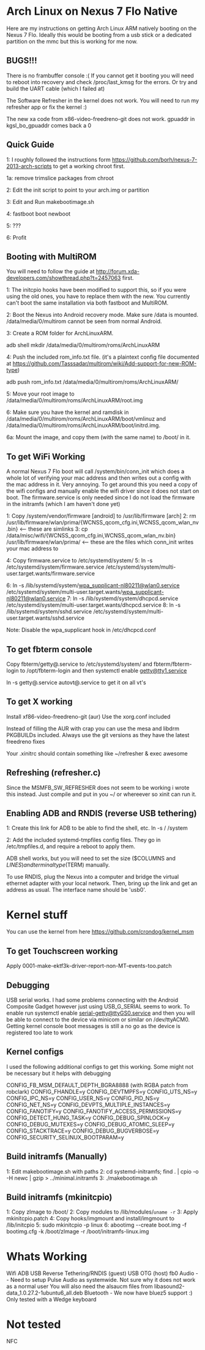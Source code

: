 # Arch Linux on Nexus 7 Flo Native

Here are my instructions on getting Arch Linux ARM natively booting on the
Nexus 7 Flo. Ideally this would be booting from a usb stick or a dedicated
partition on the mmc but this is working for me now.

## BUGS!!!
There is no frambuffer console :( 
If you cannot get it booting you will need to
reboot into recovery and check /proc/last_kmsg for the errors. Or try and build
the UART cable (which I failed at)

The Software Refresher in the kernel does not work. You will need to run my
refresher app or fix the kernel :)

The new xa code from x86-video-freedreno-git does not work. gpuaddr in
kgsl_bo_gpuaddr comes back a 0

## Quick Guide
1: I roughly followed the instructions form
https://github.com/borh/nexus-7-2013-arch-scripts to get a working chroot
first.

1a: remove trimslice packages from chroot

2: Edit the init script to point to your arch.img or partition

3: Edit and Run makebootimage.sh

4: fastboot boot newboot

5: ???

6: Profit

## Booting with MultiROM

You will need to follow the guide at http://forum.xda-developers.com/showthread.php?t=2457063 first.

1: The initcpio hooks have been modified to support this, so if you were using the old ones, you have to replace them with the new. You currently can't boot the same installation via both fastboot and MultiROM. 

2: Boot the Nexus into Android recovery mode. Make sure /data is mounted. /data/media/0/multirom cannot be seen from normal Android.

3: Create a ROM folder for ArchLinuxARM.

  adb shell mkdir /data/media/0/multirom/roms/ArchLinuxARM

4: Push the included rom_info.txt file. (it's a plaintext config file documented at https://github.com/Tasssadar/multirom/wiki/Add-support-for-new-ROM-type)

  adb push rom_info.txt /data/media/0/multirom/roms/ArchLinuxARM/
  
5: Move your root image to /data/media/0/multirom/roms/ArchLinuxARM/root.img

6: Make sure you have the kernel and ramdisk in /data/media/0/multirom/roms/ArchLinuxARM/boot/vmlinuz and /data/media/0/multirom/roms/ArchLinuxARM/boot/initrd.img.

6a: Mount the image, and copy them (with the same name) to /boot/ in it.


## To get WiFi Working

A normal Nexus 7 Flo boot will call /system/bin/conn_init which does a whole
lot of verifying your mac address and then writes out a config with the mac
address in it. Very annoying. To get around this you need a copy of the wifi
configs and manually enable the wifi driver since it does not start on boot.
The firmware.service is only needed since I do not load the firmware in the
initramfs (which I am haven't done yet)

1: Copy /system/vendor/firmware [android] to /usr/lib/firmware [arch]
2: rm /usr/lib/firmware/wlan/prima/{WCNSS_qcom_cfg.ini,WCNSS_qcom_wlan_nv.bin} <-- these are simlinks
3: cp /data/misc/wifi/{WCNSS_qcom_cfg.ini,WCNSS_qcom_wlan_nv.bin} /usr/lib/firmware/wlan/prima/ <-- these are the files which conn_init writes your mac address to

4: Copy firmware.service to /etc/systemd/system/ 
5: ln -s /etc/systemd/system/firmware.service /etc/systemd/system/multi-user.target.wants/firmware.service

6: ln -s /lib/systemd/system/wpa_supplicant-nl80211@wlan0.service /etc/systemd/system/multi-user.target.wants/wpa_supplicant-nl80211@wlan0.service
7: ln -s /lib/systemd/system/dhcpcd.service /etc/systemd/system/multi-user.target.wants/dhcpcd.service
8: ln -s /lib/systemd/system/sshd.service /etc/systemd/system/multi-user.target.wants/sshd.service

Note: Disable the wpa_supplicant hook in /etc/dhcpcd.conf

## To get fbterm console
Copy fbterm/getty@.service to /etc/systemd/system/ and fbterm/fbterm-login to
/opt/fbterm-login and then systemctl enable getty@tty1.service

ln -s getty@.service autovt@.service to get it on all vt's

## To get X working
Install xf86-video-freedreno-git (aur) Use the xorg.conf included

Instead of filling the AUR with crap you can use the mesa and libdrm PKGBUILDs
included. Always use the git versions as they have the latest freedreno fixes

Your .xinitrc should contain something like
~/refresher &
exec awesome

## Refreshing (refresher.c)
Since the MSMFB_SW_REFRESHER does not seem to be working i wrote this instead.
Just compile and put in you ~/ or whereever so xinit can run it.

## Enabling ADB and RNDIS (reverse USB tethering)
1: Create this link for ADB to be able to find the shell, etc.
  ln -s / /system
  
2: Add the included systemd-tmpfiles config files. They go in /etc/tmpfiles.d, and require a reboot to apply them.

ADB shell works, but you will need to set the size ($COLUMNS and $LINES) and terminal type ($TERM) manually. 

To use RNDIS, plug the Nexus into a computer and bridge the virtual ethernet adapter with your local network. Then, bring up the link and get an address as usual. The interface name should be 'usb0'.

# Kernel stuff

You can use the kernel from here https://github.com/crondog/kernel_msm

## To get Touchscreen working
Apply 0001-make-ektf3k-driver-report-non-MT-events-too.patch

## Debugging
USB serial works. I had some problems connecting with the Android Composite
Gadget however just using USB_G_SERIAL seems to work. To enable run systemctl
enable serial-getty@ttyGS0.service and then you will be able to connect to the
device via minicom or similar on /dev/ttyACM0. Getting kernel console boot
messages is still a no go as the device is registered too late to work

## Kernel configs
I used the following additional configs to get this working. Some might not be
necessary but it helps with debugging

CONFIG_FB_MSM_DEFAULT_DEPTH_BGRA8888 (with RGBA patch from robclark)
CONFIG_FHANDLE=y
CONFIG_DEVTMPFS=y
CONFIG_UTS_NS=y
CONFIG_IPC_NS=y
CONFIG_USER_NS=y
CONFIG_PID_NS=y
CONFIG_NET_NS=y
CONFIG_DEVPTS_MULTIPLE_INSTANCES=y
CONFIG_FANOTIFY=y
CONFIG_FANOTIFY_ACCESS_PERMISSIONS=y
CONFIG_DETECT_HUNG_TASK=y
CONFIG_DEBUG_SPINLOCK=y
CONFIG_DEBUG_MUTEXES=y
CONFIG_DEBUG_ATOMIC_SLEEP=y
CONFIG_STACKTRACE=y
CONFIG_DEBUG_BUGVERBOSE=y
CONFIG_SECURITY_SELINUX_BOOTPARAM=y

## Build initramfs (Manually)
1: Edit makebootimage.sh with paths
2: cd systemd-initramfs; find . | cpio -o -H newc | gzip > ../minimal.initramfs
3: ./makebootimage.sh


## Build initramfs (mkinitcpio)
1: Copy zImage to /boot/
2: Copy modules to /lib/modules/`uname -r`
3: Apply mkinitcpio.patch
4: Copy hooks/imgmount and install/imgmount to /lib/initcpio
5: sudo mkinitcpio -p linux
6: abootimg --create boot.img -f bootimg.cfg -k /boot/zImage -r /boot/initramfs-linux.img


# Whats Working
Wifi
ADB
USB Reverse Tethering/RNDIS (guest)
USB OTG (host)
fb0
Audio -- Need to setup Pulse Audio as systemwide. Not sure why it does not work as a normal user
You will also need the alsaucm files from libasound2-data_1.0.27.2-1ubuntu6_all.deb
Bluetooth - We now have bluez5 support :) Only tested with a Wedge keyboard

# Not tested
NFC
